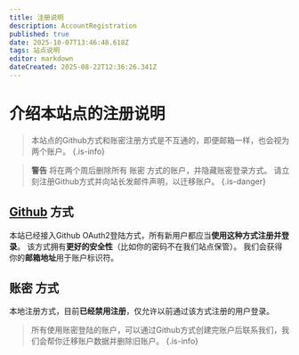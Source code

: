 ```yaml
---
title: 注册说明
description: AccountRegistration
published: true
date: 2025-10-07T13:46:48.618Z
tags: 站点说明
editor: markdown
dateCreated: 2025-08-22T12:36:26.341Z
---
```


# 介绍本站点的注册说明
> 本站点的Github方式和账密注册方式是不互通的，即便邮箱一样，也会视为两个账户。
{.is-info}

> **警告**
> 将在两个周后删除所有 账密 方式的账户，并隐藏账密登录方式。
请立刻注册Github方式并向站长发邮件声明，以迁移账户。
{.is-danger}

## [Github](https://github.com) 方式
本站已经接入Github OAuth2登陆方式，所有新用户都应当**使用这种方式注册并登录**。
该方式拥有**更好的安全性**（比如你的密码不在我们站点保管）。
我们会获得你的**邮箱地址**用于账户标识符。

## 账密 方式
本地注册方式，目前**已经禁用注册**，仅允许以前通过该方式注册的用户登录。
> 所有使用账密登陆的账户，可以通过Github方式创建完账户后联系我们，我们会帮你迁移账户数据并删除旧账户。
{.is-info}
